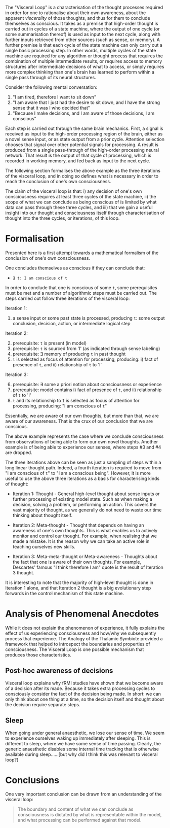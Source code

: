 The "Visceral Loop" is a characterisation of the thought processes required in order for one to rationalise about their own awareness, about the apparent _viscerality_ of those thoughts, and thus for them to conclude themselves as conscious. It takes as a premise that high-order thought is carried out in cycles of a state machine, where the output of one cycle (or some summarisation thereof) is used as input to the next cycle, along with further inputs retrieved from other sources (such as sense, or memory). A further premise is that each cycle of the state machine can only carry out a single basic processing step. In other words, multiple cycles of the state machine are required for any algorithm or thought process that requires the combination of multiple intermediate results, or requires access to memory structures after intermediate decisions of what to access, or simply requires more complex thinking than one's brain has learned to perform within a single pass through of its neural structures.

Consider the following mental conversation:
1. "I am tired, therefore I want to sit down"
2. "I am aware that I just had the desire to sit down, and I have the strong sense that it was I who decided that"
3. "Because I make decisions, and I am aware of those decisions, I am conscious"

Each step is carried out through the same brain mechanics. First, a signal is received as input to the high-order processing region of the brain, either as a novel sense input, or as state output from a prior cycle. Attention selection chooses that signal over other potential signals for processing. A result is produced from a single pass-through of the high-order processing neural network. That result is the output of that cycle of processing, which is recorded in working memory, and fed back as input to the next cycle.

The following section formalises the above example as the three iterations of the visceral loop, and in doing so defines what is necessary in order to reach the conclusion of one's own consciousness.

The claim of the visceral loop is that: i) any decision of one's own consciousness requires at least three cycles of the state machine, ii) the scope of what we can conclude as being conscious of is limited by what data can pass through these three cycles, and iii) that we gain a useful insight into our thought and consciousness itself through characterisation of thought into the three cycles, or iterations, of this loop.

# Formalisation
Presented here is a first attempt towards a mathematical formalism of the conclusion of one's own consciousness.

One concludes themselves as conscious if they can conclude that:
* `∃ t: I am conscious of t`

In order to conclude that one is conscious of some `t`, some prerequisites must be met and a number of algorithmic steps must be carried out. The steps carried out follow three iterations of the visceral loop:

Iteration 1:

1. a sense input or some past state is processed, producing `t`: some output conclusion, decision, action, or intermediate logical step

Iteration 2:

2. prerequisite: `t` is present (in model)
3. prerequisite: `t` is sourced from 'I' (as indicated through sense labeling)
4. prerequisite: ∃ memory of producing `t` in past thought
5. `t` is selected as focus of attention for processing, producing: i) fact of presence of `t`, and ii) relationship of `t` to 'I'

Iteration 3:

6. prerequisite: ∃ some a priori notion about consciousness or experience
7. prerequisite: model contains i) fact of presence of `t`, and ii) relationship of `t` to 'I'
8. `t` and its relationship to `I` is selected as focus of attention for processing, producing: "I am conscious of `t`"

Essentially, we are aware of our own thoughts, but more than that, we are aware of our awareness. That is the crux of our conclusion that we are conscious.

The above example represents the case where we conclude consciousness from observations of being able to form our own novel thoughts. Another example is of being able to experience our senses, where steps #3 and #4 are dropped.

The three iterations above can be seen as just a sampling of steps within a long linear thought path. Indeed, a fourth iteration is required to move from "I am conscious of `t`" to "I am a conscious being". However, it is more useful to use the above three iterations as a basis for characterising kinds of thought:

* Iteration 1: Thought - General high-level thought about sense inputs or further processing of existing model state. Such as when making a decision, solving a problem, or performing an action. This covers the vast majority of thought, as we generally do not need to waste our time thinking about thought itself.

* Iteration 2: Meta-thought - Thought that depends on having an awareness of one's own thoughts. This is what enables us to actively monitor and control our thought. For example, when realising that we made a mistake. It is the reason why we can take an active role in teaching ourselves new skills.

* Iteration 3: Meta-meta-thought or Meta-awareness - Thoughts about the fact that one is aware of their own thoughts. For example, Descartes' famous "I think therefore I am" quote is the result of Iteration 3 thought.

It is interesting to note that the majority of high-level thought is done in Iteration 1 alone, and that Iteration 2 thought is a big evolutionary step forwards in the control mechanism of this state machine.

# Analysis of Phenomenal Anecdotes
While it does not explain the phenomenon of experience, it fully explains the effect of us experiencing consciousness and how/why we subsequently process that experience. The Analogy of the Thalamic Symbiote provided a framework that helped to introspect the boundaries and properties of consciousness. The Visceral Loop is one possible mechanism that produces those characteristics.

## Post-hoc awareness of decisions
Visceral loop explains why fRMI studies have shown that we become aware of a decision after its made. Because it takes extra processing cycles to consciously consider the fact of the decision being made. In short: we can only think about one thing at a time, so the decision itself and thought about the decision require separate steps.

## Sleep
When going under general anaesthetic, we lose our sense of time. We seem to experience ourselves waking up immediately after sleeping. This is different to sleep, where we have some sense of time passing. Clearly, the generic anaesthetic disables some internal time tracking that is otherwise available during sleep......[but why did I think this was relevant to visceral loop?]

# Conclusions
One very important conclusion can be drawn from an understanding of the visceral loop:
> The boundary and content of what we can conclude as consciousness is dictated by what is representable within the model, and what processing can be performed against that model.